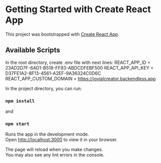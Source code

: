 # Getting Started with Create React App

This project was bootstrapped with [Create React App](https://github.com/facebook/create-react-app).

## Available Scripts

In the root directory, create .env file with next lines:
REACT_APP_ID = 23AD2D7F-6AD1-B518-FF93-ABDCDFEBF500
REACT_APP_API_KEY = D37FE1A2-8F13-4561-A2EF-9A36324C0D6C
REACT_APP_CUSTOM_DOMAIN = https://jovialcreator.backendless.app

In the project directory, you can run:

### `npm install`

and

### `npm start`

Runs the app in the development mode.\
Open [http://localhost:3000](http://localhost:3000) to view it in your browser.

The page will reload when you make changes.\
You may also see any lint errors in the console.
